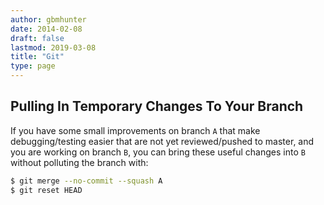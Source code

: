 ```yaml
---
author: gbmhunter
date: 2014-02-08
draft: false
lastmod: 2019-03-08
title: "Git"
type: page
---
```


## Pulling In Temporary Changes To Your Branch

If you have some small improvements on branch `A` that make debugging/testing easier that are not yet reviewed/pushed to master, and you are working on branch `B`, you can bring these useful changes into `B` without polluting the branch with:

```sh
$ git merge --no-commit --squash A
$ git reset HEAD
```
